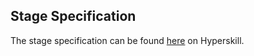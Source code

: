 ## Stage Specification

The stage specification can be found [here](https://hyperskill.org/projects/69/stages/373/implement) on Hyperskill.
